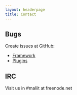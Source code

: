 ```yaml
---
layout: headerpage
title: Contact
---
```


## Bugs

Create issues at GitHub:

* [Framework](https://github.com/maliit/framework/issues)
* [Plugins](https://github.com/maliit/plugins/issues)

## IRC

Visit us in #maliit at freenode.net
